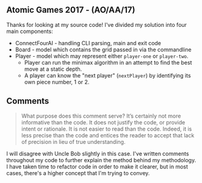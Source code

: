## Atomic Games 2017 - (AO/AA/17)

Thanks for looking at my source code! I've divided my solution into
four main components:
* ConnectFourAI - handling CLI parsing, main and exit code
* Board - model which contains the grid passed in via the commandline
* Player  - model which may represent either `player-one` or `player-two`. 
    * Player can run the minimax algorithm in an attempt to find the best
    move at a static depth.
    * A player can know the "next player" (`nextPlayer`) by identifying 
    its own piece number, 1 or 2.


## Comments

>What purpose does this comment serve? It’s certainly not more informative than the
 code. It does not justify the code, or provide intent or rationale. It is not easier to read than
 the code. Indeed, it is less precise than the code and entices the reader to accept that lack of
 precision in lieu of true understanding.

I will disagree with Uncle Bob slightly in this case. I've written comments throughout my code to
further explain the method behind my methodology. I have taken time to refactor code in order to
make it clearer, but in most cases, there's a higher concept that I'm trying to convey.

